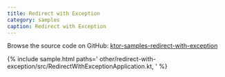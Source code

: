 ```yaml
---
title: Redirect with Exception
category: samples
caption: Redirect with Exception
---
```


Browse the source code on GitHub: [ktor-samples-redirect-with-exception](https://github.com/ktorio/ktor-samples/tree/master/generic/samples/redirect-with-exception)

{% include sample.html paths='
    other/redirect-with-exception/src/RedirectWithExceptionApplication.kt,
' %}
